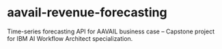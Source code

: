 # aavail-revenue-forecasting
Time-series forecasting API for AAVAIL business case – Capstone project for IBM AI Workflow Architect specialization.
